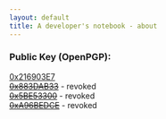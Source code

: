```yaml
---
layout: default
title: A developer's notebook - about
---
```


### Public Key (OpenPGP):

[0x216903E7](http://keyserver.freenet.de:11371/pks/lookup?op=index&search=0x216903E7)  
[<del>0x883DAB33</del>](http://pgpkeys.pca.dfn.de/pks/lookup?search=0x883DAB33&amp;op=vindex) - revoked  
[<del>0x5BE53300</del>](http://pgpkeys.pca.dfn.de/pks/lookup?search=0x5BE53300&amp;op=vindex) - revoked  
[<del>0xA96BEDCE</del>](http://pgpkeys.pca.dfn.de/pks/lookup?search=0xA96BEDCE&amp;op=vindex) - revoked  
